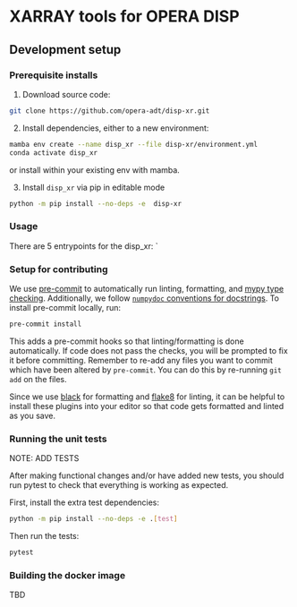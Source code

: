 

# XARRAY tools for OPERA DISP



## Development setup


### Prerequisite installs
1. Download source code:
```bash
git clone https://github.com/opera-adt/disp-xr.git
```
2. Install dependencies, either to a new environment:
```bash
mamba env create --name disp_xr --file disp-xr/environment.yml
conda activate disp_xr
```
or install within your existing env with mamba.

3. Install `disp_xr` via pip in editable mode
```bash
python -m pip install --no-deps -e  disp-xr
```

### Usage

There are 5 entrypoints for the disp_xr:
`

### Setup for contributing


We use [pre-commit](https://pre-commit.com/) to automatically run linting, formatting, and [mypy type checking](https://www.mypy-lang.org/).
Additionally, we follow [`numpydoc` conventions for docstrings](https://numpydoc.readthedocs.io/en/latest/format.html).
To install pre-commit locally, run:

```bash
pre-commit install
```
This adds a pre-commit hooks so that linting/formatting is done automatically. If code does not pass the checks, you will be prompted to fix it before committing.
Remember to re-add any files you want to commit which have been altered by `pre-commit`. You can do this by re-running `git add` on the files.

Since we use [black](https://black.readthedocs.io/en/stable/) for formatting and [flake8](https://flake8.pycqa.org/en/latest/) for linting, it can be helpful to install these plugins into your editor so that code gets formatted and linted as you save.

### Running the unit tests

NOTE: ADD TESTS

After making functional changes and/or have added new tests, you should run pytest to check that everything is working as expected.

First, install the extra test dependencies:
```bash
python -m pip install --no-deps -e .[test]
```

Then run the tests:

```bash
pytest
```


### Building the docker image

TBD
